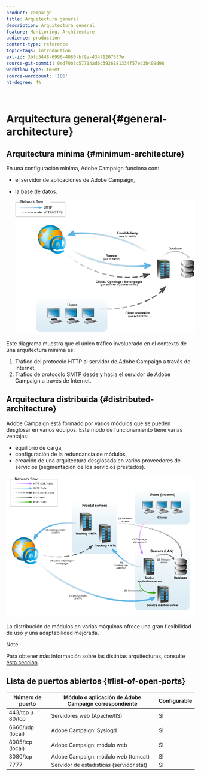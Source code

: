 ```yaml
---
product: campaign
title: Arquitectura general
description: Arquitectura general
feature: Monitoring, Architecture
audience: production
content-type: reference
topic-tags: introduction
exl-id: 3bfb5448-6996-4080-bf9a-434f1207637e
source-git-commit: 0ed70b3c57714ad6c3926181334f57ed3b409d98
workflow-type: tm+mt
source-wordcount: '186'
ht-degree: 4%

---
```


# Arquitectura general{#general-architecture}



## Arquitectura mínima {#minimum-architecture}

En una configuración mínima, Adobe Campaign funciona con:

* el servidor de aplicaciones de Adobe Campaign,
* la base de datos.

  ![](assets/formation_exploitation.png)

Este diagrama muestra que el único tráfico involucrado en el contexto de una arquitectura mínima es:

1. Tráfico del protocolo HTTP al servidor de Adobe Campaign a través de Internet,
1. Tráfico de protocolo SMTP desde y hacia el servidor de Adobe Campaign a través de Internet.

## Arquitectura distribuida {#distributed-architecture}

Adobe Campaign está formado por varios módulos que se pueden desglosar en varios equipos. Este modo de funcionamiento tiene varias ventajas:

* equilibrio de carga,
* configuración de la redundancia de módulos,
* creación de una arquitectura desglosada en varios proveedores de servicios (segmentación de los servicios prestados).

![](assets/architecturerepartie.png)

La distribución de módulos en varias máquinas ofrece una gran flexibilidad de uso y una adaptabilidad mejorada.

>[!NOTE]
>
>Para obtener más información sobre las distintas arquitecturas, consulte [esta sección](../../installation/using/general-architecture.md).

## Lista de puertos abiertos {#list-of-open-ports}

| Número de puerto | Módulo o aplicación de Adobe Campaign correspondiente | Configurable |
|---|---|---|
| 443/tcp u 80/tcp | Servidores web (Apache/IIS) | SÍ |
| 6666/udp (local) | Adobe Campaign: Syslogd | SÍ |
| 8005/tcp (local) | Adobe Campaign: módulo web | SÍ |
| 8080/tcp | Adobe Campaign: módulo web (tomcat) | SÍ |
| 7777 | Servidor de estadísticas (servidor stat) | SÍ |
